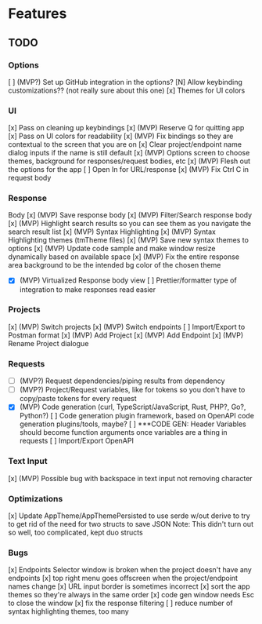 # Features

## TODO

### Options
[ ] (MVP?) Set up GitHub integration in the options?
[N] Allow keybinding customizations?? (not really sure about this one)
[x] Themes for UI colors

### UI
[x] Pass on cleaning up keybindings
[x] (MVP) Reserve Q for quitting app
[x] Pass on UI colors for readability
[x] (MVP) Fix bindings so they are contextual to the screen that you are on
[x] Clear project/endpoint name dialog inputs if the name is still default
[x] (MVP) Options screen to choose themes, background for responses/request bodies, etc
[x] (MVP) Flesh out the options for the app
[ ] Open In for URL/response
[x] (MVP) Fix Ctrl C in request body

### Response
Body
[x] (MVP) Save response body
[x] (MVP) Filter/Search response body
[x] (MVP) Highlight search results so you can see them as you navigate the search result list
[x] (MVP) Syntax Highlighting
[x] (MVP) Syntax Highlighting themes (tmTheme files)
[x] (MVP) Save new syntax themes to options
[x] (MVP) Update code sample and make window resize dynamically based on available space
[x] (MVP) Fix the entire response area background to be the intended bg color of the chosen theme
* [x] (MVP) Virtualized Response body view
[ ] Prettier/formatter type of integration to make responses read easier

### Projects
[x] (MVP) Switch projects
[x] (MVP) Switch endpoints
[ ] Import/Export to Postman format
[x] (MVP) Add Project
[x] (MVP) Add Endpoint
[x] (MVP) Rename Project dialogue

### Requests
* [ ] (MVP?) Request dependencies/piping results from dependency
* [ ] (MVP?) Project/Request variables, like for tokens so you don't have to copy/paste tokens for every request
* [x] (MVP) Code generation (curl, TypeScript/JavaScript, Rust, PHP?, Go?, Python?)
[ ] Code generation plugin framework, based on OpenAPI code generation plugins/tools, maybe?
[ ] ***CODE GEN: Header Variables should become function arguments once variables are a thing in requests
[ ] Import/Export OpenAPI

### Text Input
[x] (MVP) Possible bug with backspace in text input not removing character

### Optimizations
[x] Update AppTheme/AppThemePersisted to use serde w/out derive to try to get rid of the need for two structs to save JSON
    Note: This didn't turn out so well, too complicated, kept duo structs

### Bugs
[x] Endpoints Selector window is broken when the project doesn't have any endpoints
[x] top right menu goes offscreen when the project/endpoint names change
[x] URL input border is sometimes incorrect
[x] sort the app themes so they're always in the same order
[x] code gen window needs Esc to close the window
[x] fix the response filtering
[ ] reduce number of syntax highlighting themes, too many

